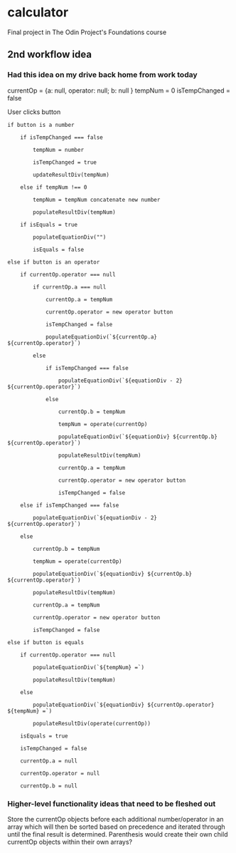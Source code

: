 # calculator

Final project in The Odin Project's Foundations course

## 2nd workflow idea

### Had this idea on my drive back home from work today

currentOp = {a: null, operator: null; b: null }
tempNum = 0
isTempChanged = false

User clicks button

    if button is a number

        if isTempChanged === false

            tempNum = number

            isTempChanged = true

            updateResultDiv(tempNum)

        else if tempNum !== 0

            tempNum = tempNum concatenate new number

            populateResultDiv(tempNum)

        if isEquals = true

            populateEquationDiv("")

            isEquals = false

    else if button is an operator

        if currentOp.operator === null

            if currentOp.a === null

                currentOp.a = tempNum

                currentOp.operator = new operator button

                isTempChanged = false

                populateEquationDiv(`${currentOp.a} ${currentOp.operator}`)

            else

                if isTempChanged === false

                    populateEquationDiv(`${equationDiv - 2} ${currentOp.operator}`)

                else

                    currentOp.b = tempNum

                    tempNum = operate(currentOp)

                    populateEquationDiv(`${equationDiv} ${currentOp.b} ${currentOp.operator}`)

                    populateResultDiv(tempNum)

                    currentOp.a = tempNum

                    currentOp.operator = new operator button

                    isTempChanged = false

        else if isTempChanged === false

            populateEquationDiv(`${equationDiv - 2} ${currentOp.operator}`)

        else

            currentOp.b = tempNum

            tempNum = operate(currentOp)

            populateEquationDiv(`${equationDiv} ${currentOp.b} ${currentOp.operator}`)

            populateResultDiv(tempNum)

            currentOp.a = tempNum

            currentOp.operator = new operator button

            isTempChanged = false

    else if button is equals

        if currentOp.operator === null

            populateEquationDiv(`${tempNum} =`)

            populateResultDiv(tempNum)

        else

            populateEquationDiv(`${equationDiv} ${currentOp.operator} ${tempNum} =`)

            populateResultDiv(operate(currentOp))

        isEquals = true

        isTempChanged = false

        currentOp.a = null

        currentOp.operator = null

        currentOp.b = null

### Higher-level functionality ideas that need to be fleshed out

Store the currentOp objects before each additional number/operator in an array which will then be sorted based on precedence and iterated through until the final result is determined. Parenthesis would create their own child currentOp objects within their own arrays?
